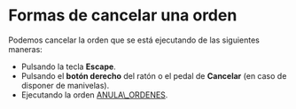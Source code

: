 # Formas de cancelar una orden

Podemos cancelar la orden que se está ejecutando de las siguientes maneras:

* Pulsando la tecla **Escape**.
* Pulsando el **botón derecho** del ratón o el pedal de **Cancelar** \(en caso de disponer de manivelas\).
* Ejecutando la orden [ANULA\\_ORDENES](/digi3d-net/referencia/ventana-de-dibujo/ordenes/a/anula-ordenes.md).

